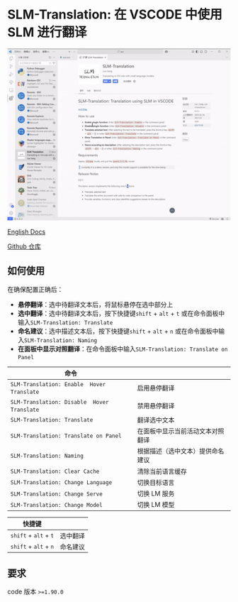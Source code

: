 # SLM-Translation: 在 VSCODE 中使用 SLM 进行翻译

![example](example.gif)

[English Docs](README_EN.md)

[Github 仓库](https://github.com/16-34/SLM-Translation)

## 如何使用

在确保配置正确后：

-   **悬停翻译**：选中待翻译文本后，将鼠标悬停在选中部分上
-   **选中翻译**：选中待翻译文本后，按下快捷键`shift` + `alt` + `t` 或在命令面板中输入`SLM-Translation: Translate`
-   **命名建议**：选中描述文本后，按下快捷键`shift` + `alt` + `n` 或在命令面板中输入`SLM-Translation: Naming`
-   **在面板中显示对照翻译**：在命令面板中输入`SLM-Translation: Translate on Panel`

| 命令                                        |                                  |
| ------------------------------------------- | -------------------------------- |
| `SLM-Translation: Enable  Hover Translate`  | 启用悬停翻译                     |
| `SLM-Translation: Disable  Hover Translate` | 禁用悬停翻译                     |
| `SLM-Translation: Translate`                | 翻译选中文本                     |
| `SLM-Translation: Translate on Panel`       | 在面板中显示当前活动文本对照翻译 |
| `SLM-Translation: Naming`                   | 根据描述（选中文本）提供命名建议 |
| `SLM-Translation: Clear Cache`              | 清除当前语言缓存                 |
| `SLM-Translation: Change Language`          | 切换目标语言                     |
| `SLM-Translation: Change Serve`             | 切换 LM 服务                     |
| `SLM-Translation: Change Model`             | 切换 LM 模型                     |

| 快捷键                |          |
| --------------------- | -------- |
| `shift` + `alt` + `t` | 选中翻译 |
| `shift` + `alt` + `n` | 命名建议 |

## 要求

code 版本 `>=1.90.0`
